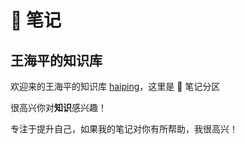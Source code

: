 # 📒 笔记

## 王海平的知识库

欢迎来的王海平的知识库 [haiping](https://haipingblogs.top/)，这里是 📒 笔记分区

很高兴你对**知识**感兴趣！

专注于提升自己，如果我的笔记对你有所帮助，我很高兴！